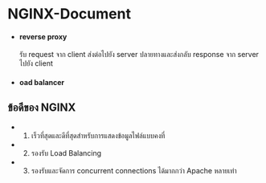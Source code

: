 # NGINX-Document

- #### reverse proxy 

  รับ request จาก client ส่งต่อไปยัง server ปลายทางและส่งกลับ response จาก server ไปยัง client

- #### oad balancer 

## ข้อดีของ NGINX

- 1. เร็วที่สุดและดีที่สุดสำหรับการแสดงข้อมูลไฟล์แบบคงที่

- 2. รองรับ Load Balancing

- 3. รองรับและจัดการ  concurrent connections ได้มากกว่า Apache หลายเท่า
